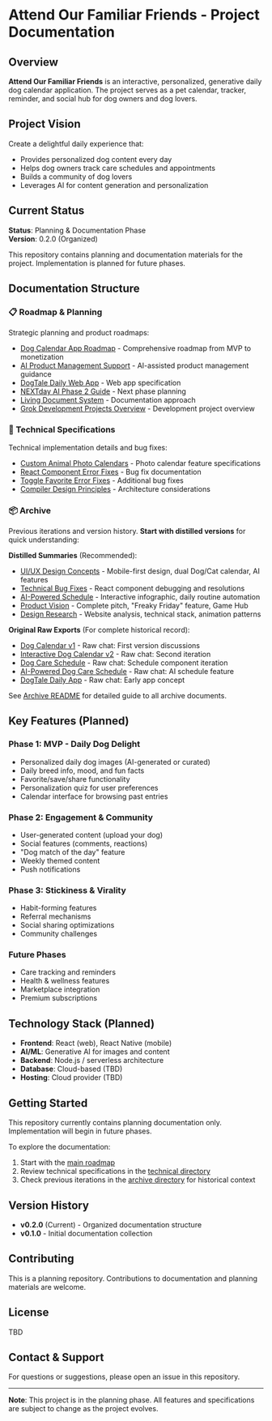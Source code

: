 # Attend Our Familiar Friends - Project Documentation

## Overview
**Attend Our Familiar Friends** is an interactive, personalized, generative daily dog calendar application. The project serves as a pet calendar, tracker, reminder, and social hub for dog owners and dog lovers.

## Project Vision
Create a delightful daily experience that:
- Provides personalized dog content every day
- Helps dog owners track care schedules and appointments
- Builds a community of dog lovers
- Leverages AI for content generation and personalization

## Current Status
**Status**: Planning & Documentation Phase  
**Version**: 0.2.0 (Organized)

This repository contains planning and documentation materials for the project. Implementation is planned for future phases.

## Documentation Structure

### 📋 Roadmap & Planning
Strategic planning and product roadmaps:
- [Dog Calendar App Roadmap](roadmap/ChatPRD-AI-for-Product-Managers-Dog-Calendar-App-Roadmap.md) - Comprehensive roadmap from MVP to monetization
- [AI Product Management Support](roadmap/ChatPRD-AI-for-Product-Managers-AI-Product-Management-Support.md) - AI-assisted product management guidance
- [DogTale Daily Web App](roadmap/DogTale-Daily-Web-App.md) - Web app specification
- [NEXTday AI Phase 2 Guide](roadmap/NEXTday-AI-phase-2-guide.md) - Next phase planning
- [Living Document System](roadmap/The-Living-Document-System.md) - Documentation approach
- [Grok Development Projects Overview](roadmap/Grok-Development-Projects-Overview.md) - Development project overview

### 🔧 Technical Specifications
Technical implementation details and bug fixes:
- [Custom Animal Photo Calendars](technical/Custom-Animal-Photo-Calendars.md) - Photo calendar feature specifications
- [React Component Error Fixes](technical/Fixing-ReferenceError-and-Invalid-React-Child-Errors-in-DogTearOffCalendar-Component.md) - Bug fix documentation
- [Toggle Favorite Error Fixes](technical/Dog-Calendar-Fixing-toggleFavorite-and-Invalid-React-Child-Errors.md) - Additional bug fixes
- [Compiler Design Principles](technical/Compiler-Design-Principles-and-Components.md) - Architecture considerations

### 📦 Archive
Previous iterations and version history. **Start with distilled versions** for quick understanding:

**Distilled Summaries** (Recommended):
- [UI/UX Design Concepts](archive/DISTILLED-dogcalv1.md) - Mobile-first design, dual Dog/Cat calendar, AI features
- [Technical Bug Fixes](archive/DISTILLED-Interactive-Dog-Calendar-v2.md) - React component debugging and resolutions
- [AI-Powered Schedule](archive/DISTILLED-AI-Powered-Dog-Care-Schedule.md) - Interactive infographic, daily routine automation
- [Product Vision](archive/DISTILLED-DogTale-Daily-Personalized-Dog-Calendar-App.md) - Complete pitch, "Freaky Friday" feature, Game Hub
- [Design Research](archive/DISTILLED-dogcal-schedule.md) - Website analysis, technical stack, animation patterns

**Original Raw Exports** (For complete historical record):
- [Dog Calendar v1](archive/dogcalv1.md) - Raw chat: First version discussions
- [Interactive Dog Calendar v2](archive/Interactive-Dog-Calendar-v2.md) - Raw chat: Second iteration
- [Dog Care Schedule](archive/dogcal-schedule.md) - Raw chat: Schedule component iteration
- [AI-Powered Dog Care Schedule](archive/AI-Powered-Dog-Care-Schedule.md) - Raw chat: AI schedule feature
- [DogTale Daily App](archive/DogTale-Daily-Personalized-Dog-Calendar-App.md) - Raw chat: Early app concept

See [Archive README](archive/README.md) for detailed guide to all archive documents.

## Key Features (Planned)

### Phase 1: MVP - Daily Dog Delight
- Personalized daily dog images (AI-generated or curated)
- Daily breed info, mood, and fun facts
- Favorite/save/share functionality
- Personalization quiz for user preferences
- Calendar interface for browsing past entries

### Phase 2: Engagement & Community
- User-generated content (upload your dog)
- Social features (comments, reactions)
- "Dog match of the day" feature
- Weekly themed content
- Push notifications

### Phase 3: Stickiness & Virality
- Habit-forming features
- Referral mechanisms
- Social sharing optimizations
- Community challenges

### Future Phases
- Care tracking and reminders
- Health & wellness features
- Marketplace integration
- Premium subscriptions

## Technology Stack (Planned)
- **Frontend**: React (web), React Native (mobile)
- **AI/ML**: Generative AI for images and content
- **Backend**: Node.js / serverless architecture
- **Database**: Cloud-based (TBD)
- **Hosting**: Cloud provider (TBD)

## Getting Started
This repository currently contains planning documentation only. Implementation will begin in future phases.

To explore the documentation:
1. Start with the [main roadmap](roadmap/ChatPRD-AI-for-Product-Managers-Dog-Calendar-App-Roadmap.md)
2. Review technical specifications in the [technical directory](technical/)
3. Check previous iterations in the [archive directory](archive/) for historical context

## Version History
- **v0.2.0** (Current) - Organized documentation structure
- **v0.1.0** - Initial documentation collection

## Contributing
This is a planning repository. Contributions to documentation and planning materials are welcome.

## License
TBD

## Contact & Support
For questions or suggestions, please open an issue in this repository.

---

**Note**: This project is in the planning phase. All features and specifications are subject to change as the project evolves.
